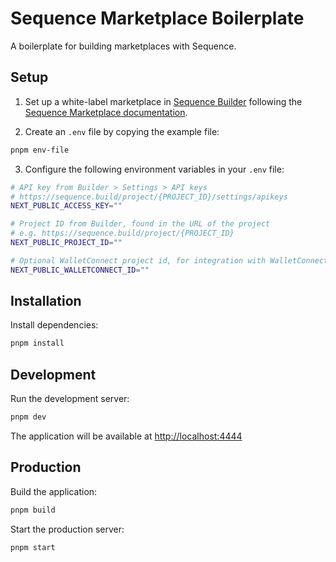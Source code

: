 # Sequence Marketplace Boilerplate

A boilerplate for building marketplaces with Sequence.

## Setup

1. Set up a white-label marketplace in [Sequence Builder](https://sequence.build/) following the [Sequence Marketplace documentation](https://docs.sequence.xyz/solutions/marketplaces/white-label-marketplace).

2. Create an `.env` file by copying the example file:

```sh
pnpm env-file
```

3. Configure the following environment variables in your `.env` file:

```sh
# API key from Builder > Settings > API keys
# https://sequence.build/project/{PROJECT_ID}/settings/apikeys
NEXT_PUBLIC_ACCESS_KEY=""

# Project ID from Builder, found in the URL of the project
# e.g. https://sequence.build/project/{PROJECT_ID}
NEXT_PUBLIC_PROJECT_ID=""

# Optional WalletConnect project id, for integration with WalletConnect
NEXT_PUBLIC_WALLETCONNECT_ID=""
```

## Installation

Install dependencies:

```sh
pnpm install
```

## Development

Run the development server:

```sh
pnpm dev
```

The application will be available at [http://localhost:4444](http://localhost:4444)

## Production

Build the application:

```sh
pnpm build
```

Start the production server:

```sh
pnpm start
```
